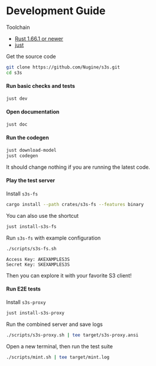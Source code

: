 # Development Guide

Toolchain

+ [Rust 1.66.1 or newer](https://rustup.rs/)
+ [just](https://github.com/casey/just)

Get the source code

```bash
git clone https://github.com/Nugine/s3s.git
cd s3s
```

#### Run basic checks and tests

```bash
just dev
```

#### Open documentation

```bash
just doc
```

#### Run the codegen

```bash
just download-model
just codegen
```

It should change nothing if you are running the latest code.

#### Play the test server

Install `s3s-fs`

```bash
cargo install --path crates/s3s-fs --features binary
```

You can also use the shortcut

```bash
just install-s3s-fs
```

Run `s3s-fs` with example configuration

```bash
./scripts/s3s-fs.sh
```

```
Access Key: AKEXAMPLES3S
Secret Key: SKEXAMPLES3S
```

Then you can explore it with your favorite S3 client!

#### Run E2E tests

Install `s3s-proxy`

```bash
just install-s3s-proxy
```

Run the combined server and save logs

```bash
./scripts/s3s-proxy.sh | tee target/s3s-proxy.ansi
```

Open a new terminal, then run the test suite

```bash
./scripts/mint.sh | tee target/mint.log
```

